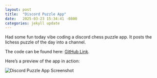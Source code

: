 ```yaml
---
layout: post
title:  "Discord Puzzle App"
date:   2025-03-23 15:34:41 -0800
categories: jekyll update
---
```


Had some fun today vibe coding a discord chess puzzle app. It posts the lichess puzzle of the day into a channel.

The code can be found here: [GitHub Link][code-link].  

Here’s a preview of the app in action:

![Discord Puzzle App Screenshot](/assets/images/puzzle.jpg)

[jekyll-docs]: https://jekyllrb.com/docs/home
[jekyll-gh]:   https://github.com/jekyll/jekyll
[jekyll-talk]: https://talk.jekyllrb.com/
[code-link]: https://github.com/AstroBoy1/chess-discord

